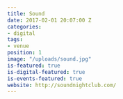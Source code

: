 ```yaml
---
title: Sound
date: 2017-02-01 20:07:00 Z
categories:
- digital
tags:
- venue
position: 1
image: "/uploads/sound.jpg"
is-featured: true
is-digital-featured: true
is-events-featured: true
website: http://soundnightclub.com/
---
```


